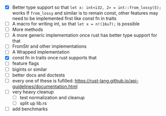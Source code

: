 - [x] Better type support so that `let x: int<i32, 2> = int::from_lossy(5);` works
  If `from_lossy` and similar is to remain const, other features may need to be implemented first like const fn in traits
- [ ] A macro for writing int, so that `let x = n!(16u7);` is possible
- [ ] More methods
- [ ] A more generic implementation once rust has better type support for that
- [ ] FromStr and other implementations
- [ ] A Wrapped implementation
- [x] const fn in traits once rust supports that
- [ ] feature flags
- [ ] bigints or similar
- [ ] better docs and doctests
- [ ] every one of these is fufilled: https://rust-lang.github.io/api-guidelines/documentation.html
- [ ] very heavy cleanup
  - [ ] test normalization and cleanup
  - [ ] split up lib.rs
- [ ] add benchmarks